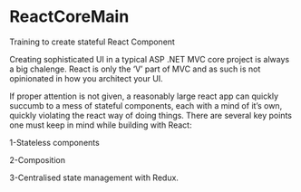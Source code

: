 # ReactCoreMain
Training to create stateful React Component

Creating sophisticated UI in a typical ASP .NET MVC core project is always a big chalenge.
React is only the ‘V’ part of MVC and as such is not opinionated in how you architect your UI.

If proper attention is not given, a reasonably large react app can quickly succumb to a mess of stateful components, each with a mind of it’s own, quickly violating the react way of doing things.
There are several key points one must keep in mind while building with React:

1-Stateless components

2-Composition

3-Centralised state management with Redux.
